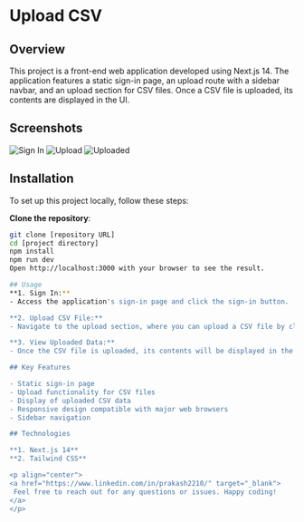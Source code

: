 # Upload CSV

## Overview

This project is a front-end web application developed using Next.js 14. The application features a static sign-in page, an upload route with a sidebar navbar, and an upload section for CSV files. Once a CSV file is uploaded, its contents are displayed in the UI.

## Screenshots
![Sign In](https://github.com/prakash-s-2210/upload-csv/assets/94909544/f0845f1a-ab19-4ecc-89f1-d3bcf8db534b)
![Upload](https://github.com/prakash-s-2210/upload-csv/assets/94909544/a08f3899-4c99-4f46-ac04-84f801f8a1d8)
![Uploaded](https://github.com/prakash-s-2210/upload-csv/assets/94909544/d41665ee-e77a-49f5-a636-c2b618cde8b2)

## Installation

To set up this project locally, follow these steps:

**Clone the repository**:
   ```bash
   git clone [repository URL]
   cd [project directory]
   npm install
   npm run dev
   Open http://localhost:3000 with your browser to see the result.

## Usage
**1. Sign In:** 
  - Access the application's sign-in page and click the sign-in button.

**2. Upload CSV File:** 
  - Navigate to the upload section, where you can upload a CSV file by clicking the upload area or dragging and dropping the file.

**3. View Uploaded Data:** 
  - Once the CSV file is uploaded, its contents will be displayed in the UI.

## Key Features

- Static sign-in page
- Upload functionality for CSV files
- Display of uploaded CSV data
- Responsive design compatible with major web browsers
- Sidebar navigation

## Technologies

**1. Next.js 14**
**2. Tailwind CSS**

<p align="center">
  <a href="https://www.linkedin.com/in/prakash2210/" target="_blank">
    Feel free to reach out for any questions or issues. Happy coding!
  </a>
</p>
